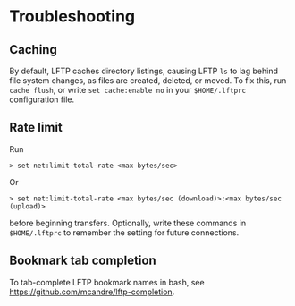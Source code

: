# Troubleshooting

## Caching

By default, LFTP caches directory listings, causing LFTP `ls` to lag behind file system changes, as files are created, deleted, or moved. To fix this, run `cache flush`, or write `set cache:enable no` in your `$HOME/.lftprc` configuration file.

## Rate limit

Run

```
> set net:limit-total-rate <max bytes/sec>
```

Or

```
> set net:limit-total-rate <max bytes/sec (download)>:<max bytes/sec (upload)>
```

before beginning transfers. Optionally, write these commands in `$HOME/.lftprc` to remember the setting for future connections.

## Bookmark tab completion

To tab-complete LFTP bookmark names in bash, see https://github.com/mcandre/lftp-completion.
